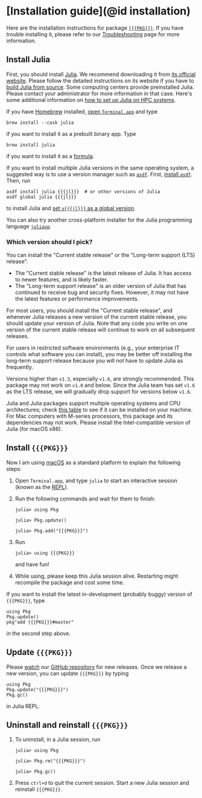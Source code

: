 # [Installation guide](@id installation)

Here are the installation instructions for package
[`{{{PKG}}}`](https://github.com/{{{USER}}}/{{{PKG}}}.jl).
If you have trouble installing it, please refer to our [Troubleshooting](@ref) page
for more information.

## Install Julia

First, you should install [Julia](https://julialang.org/). We recommend downloading it from
[its official website](https://julialang.org/downloads/). Please follow the detailed
instructions on its website if you have to
[build Julia from source](https://github.com/JuliaLang/julia/blob/master/doc/src/devdocs/build/build.md).
Some computing centers provide preinstalled Julia. Please contact your administrator for
more information in that case.
Here's some additional information on
[how to set up Julia on HPC systems](https://github.com/hlrs-tasc/julia-on-hpc-systems).

If you have [Homebrew](https://brew.sh) installed,
[open `Terminal.app`](https://support.apple.com/guide/terminal/open-or-quit-terminal-apd5265185d-f365-44cb-8b09-71a064a42125/mac)
and type

```shell
brew install --cask julia
```

if you want to install it as a prebuilt binary app. Type

```shell
brew install julia
```

if you want to install it as a [formula](https://docs.brew.sh/Formula-Cookbook).

If you want to install multiple Julia versions in the same operating system,
a suggested way is to use a version manager such as
[`asdf`](https://asdf-vm.com/guide/introduction.html).
First, [install `asdf`](https://asdf-vm.com/guide/getting-started.html#_3-install-asdf).
Then, run

```shell
asdf install julia {{{jl}}}  # or other versions of Julia
asdf global julia {{{jl}}}
```

to install Julia and
[set `v{{{jl}}}` as a global version](https://asdf-vm.com/guide/getting-started.html#_6-set-a-version).

You can also try another cross-platform installer for the Julia programming language
[`juliaup`](https://github.com/JuliaLang/juliaup).

### Which version should I pick?

You can install the "Current stable release" or the "Long-term support (LTS)
release".

- The "Current stable release" is the latest release of Julia. It has access to
  newer features, and is likely faster.
- The "Long-term support release" is an older version of Julia that has
  continued to receive bug and security fixes. However, it may not have the
  latest features or performance improvements.

For most users, you should install the "Current stable release", and whenever
Julia releases a new version of the current stable release, you should update
your version of Julia. Note that any code you write on one version of the
current stable release will continue to work on all subsequent releases.

For users in restricted software environments (e.g., your enterprise IT controls
what software you can install), you may be better off installing the long-term
support release because you will not have to update Julia as frequently.

Versions higher than `v1.3`,
especially `v1.6`, are strongly recommended. This package may not work on `v1.0` and below.
Since the Julia team has set `v1.6` as the LTS release,
we will gradually drop support for versions below `v1.6`.

Julia and Julia packages support multiple operating systems and CPU architectures; check
[this table](https://julialang.org/downloads/#supported_platforms) to see if it can be
installed on your machine. For Mac computers with M-series processors, this package and its
dependencies may not work. Please install the Intel-compatible version of Julia (for macOS
x86).

## Install `{{{PKG}}}`

Now I am using [macOS](https://en.wikipedia.org/wiki/MacOS) as a standard
platform to explain the following steps:

1. Open `Terminal.app`, and type `julia` to start an interactive session (known as the
   [REPL](https://docs.julialang.org/en/v1/stdlib/REPL/)).

2. Run the following commands and wait for them to finish:

   ```julia-repl
   julia> using Pkg

   julia> Pkg.update()

   julia> Pkg.add("{{{PKG}}}")
   ```

3. Run

   ```julia-repl
   julia> using {{{PKG}}}
   ```

   and have fun!

4. While using, please keep this Julia session alive. Restarting might recompile
   the package and cost some time.

If you want to install the latest in-development (probably buggy)
version of `{{{PKG}}}`, type

```@repl
using Pkg
Pkg.update()
pkg"add {{{PKG}}}#master"
```

in the second step above.

## Update `{{{PKG}}}`

Please [watch](https://docs.github.com/en/account-and-profile/managing-subscriptions-and-notifications-on-github/setting-up-notifications/configuring-notifications#configuring-your-watch-settings-for-an-individual-repository)
our [GitHub repository](https://github.com/{{{USER}}}/{{{PKG}}}.jl)
for new releases.
Once we release a new version, you can update `{{{PKG}}}` by typing

```@repl
using Pkg
Pkg.update("{{{PKG}}}")
Pkg.gc()
```

in Julia REPL.

## Uninstall and reinstall `{{{PKG}}}`

1. To uninstall, in a Julia session, run

   ```julia-repl
   julia> using Pkg

   julia> Pkg.rm("{{{PKG}}}")

   julia> Pkg.gc()
   ```

2. Press `ctrl+d` to quit the current session. Start a new Julia session and
   reinstall `{{{PKG}}}`.
